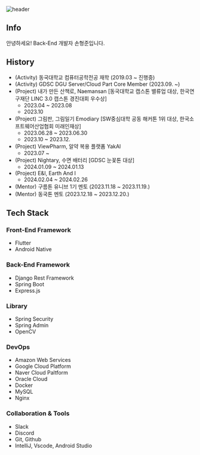 ![header](https://capsule-render.vercel.app/api?type=slice&color=gradient&height=100&section=header&text=Hi!%20I'm%20HyungJoon!&fontAlign=50&fontAlignY=70&fontSize=50&fontColor=000000)

## Info
안녕하세요! Back-End 개발자 손형준입니다.

## History 
- (Activity) 동국대학교 컴퓨터공학전공 재학 (2019.03 ~ 진행중)
- (Activity) GDSC DGU Server/Cloud Part Core Member (2023.09. ~)
- (Project) 내가 만든 산책로, Naemansan [동국대학교 캡스톤 밸류업 대상, 한국연구재단 LINC 3.0 캡스톤 경진대회 우수상]
  - 2023.04 ~ 2023.08
  - 2023.10
- (Project) 그림판, 그림일기 Emodiary [SW중심대학 공동 해커톤 1위 대상, 한국소프트웨어산업협회 미래인재상]
  - 2023.06.28 ~ 2023.06.30
  - 2023.10 ~ 2023.12.
- (Project) ViewPharm, 알약 복용 플랫폼 YakAl
  - 2023.07 ~
- (Project) Nightary, 수면 배터리 [GDSC 눈꽃톤 대상]
  - 2024.01.09 ~ 2024.01.13
- (Project) E&I, Earth And I
  - 2024.02.04 ~ 2024.02.26
- (Mentor) 구름톤 유니브 1기 멘토 (2023.11.18 ~ 2023.11.19.)
- (Mentor) 동국톤 멘토 (2023.12.18 ~ 2023.12.20.)

## Tech Stack
### Front-End Framework
- Flutter
- Android Native
### Back-End Framework
- Django Rest Framework
- Spring Boot
- Express.js
### Library
- Spring Security
- Spring Admin
- OpenCV
### DevOps
- Amazon Web Services
- Google Cloud Platform
- Naver Cloud Paltform
- Oracle Cloud
- Docker
- MySQL
- Nginx
### Collaboration & Tools
- Slack
- Discord
- Git, Github
- IntelliJ, Vscode, Android Studio
